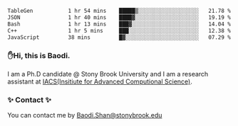 <!--START_SECTION:waka-->

```txt
TableGen           1 hr 54 mins    █████▒░░░░░░░░░░░░░░░░░░░   21.78 %
JSON               1 hr 40 mins    ████▓░░░░░░░░░░░░░░░░░░░░   19.19 %
Bash               1 hr 13 mins    ███▓░░░░░░░░░░░░░░░░░░░░░   14.04 %
C++                1 hr 5 mins     ███░░░░░░░░░░░░░░░░░░░░░░   12.38 %
JavaScript         38 mins         █▓░░░░░░░░░░░░░░░░░░░░░░░   07.29 %
```

<!--END_SECTION:waka-->

### ✋Hi, this is Baodi. 

I am a Ph.D candidate @ Stony Brook University and I am a research assistant at [IACS(Insitiute for Advanced Computional Science)](https://iacs.stonybrook.edu/).

### ✨ Contact ✨

You can contact me by [Baodi.Shan@stonybrook.edu](mailto:Baodi.Shan@stonybrook.edu)





<!--
[![Anurag's GitHub stats](https://github-readme-stats.vercel.app/api?username=lwshanbd&theme=jolly&show_icons=true&count_private=true&include_all_commits=true)](https://github.com/anuraghazra/github-readme-stats)
**lwshanbd/lwshanbd** is a ✨ _special_ ✨ repository because its `README.md` (this file) appears on your GitHub profile.

Here are some ideas to get you started:

- 🔭 I’m currently working on ...
- 🌱 I’m currently learning ...
- 👯 I’m looking to collaborate on ...
- 🤔 I’m looking for help with ...
- 💬 Ask me about ...
- 📫 How to reach me: ...
- 😄 Pronouns: ...
- ⚡ Fun fact: ...
-->
